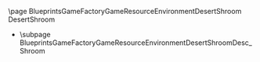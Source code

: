 \page BlueprintsGameFactoryGameResourceEnvironmentDesertShroom DesertShroom
- \subpage BlueprintsGameFactoryGameResourceEnvironmentDesertShroomDesc_Shroom
